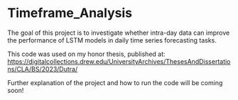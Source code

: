 # Timeframe_Analysis
The goal of this project is to investigate whether intra-day data can improve the performance of LSTM models in daily time series forecasting tasks.

This code was used on my honor thesis, published at:
https://digitalcollections.drew.edu/UniversityArchives/ThesesAndDissertations/CLA/BS/2023/Dutra/

Further explanation of the project and how to run the code will be coming soon!
